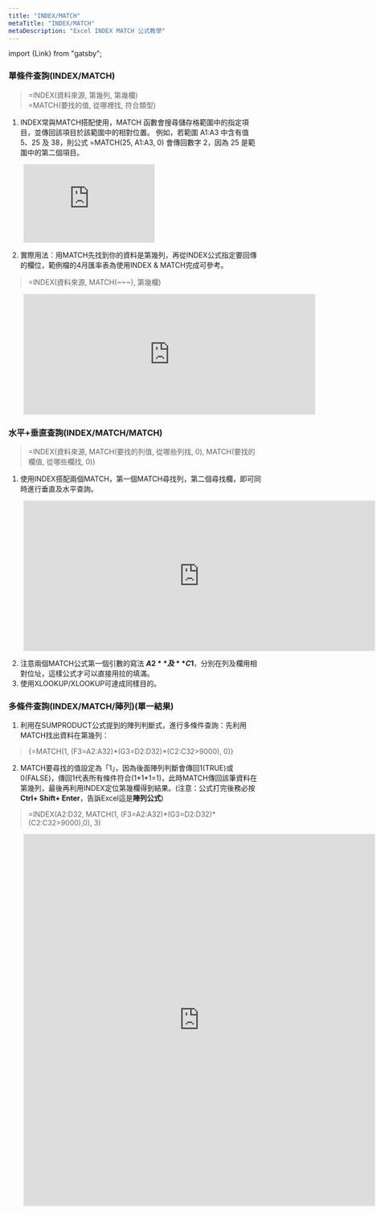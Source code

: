 ```yaml
---
title: "INDEX/MATCH"
metaTitle: "INDEX/MATCH"
metaDescription: "Excel INDEX MATCH 公式教學"
---
```


import {Link} from "gatsby";

### 單條件查詢(INDEX/MATCH)

> =INDEX(資料來源, 第幾列, 第幾欄)  
> =MATCH(要找的值, 從哪裡找, 符合類型)

1. INDEX常與MATCH搭配使用，MATCH 函數會搜尋儲存格範圍中的指定項目，並傳回該項目於該範圍中的相對位置。 例如，若範圍 A1:A3 中含有值 5、25 及 38，則公式 =MATCH(25, A1:A3, 0) 會傳回數字 2，因為 25 是範圍中的第二個項目。

<div style="margin-left:30px;">

<iframe width="261" height="156" frameborder="0" scrolling="no" src="https://onedrive.live.com/embed?resid=56FC2EC950646865%21118&authkey=%21APgHYfXy-vTH64Y&em=2&wdAllowInteractivity=False&AllowTyping=True&Item='4.1%20INDEX%20MATCH'!A1%3AD6&wdInConfigurator=True"></iframe>

</div>

2. 實際用法：用MATCH先找到你的資料是第幾列，再從INDEX公式指定要回傳的欄位，範例檔的4月匯率表為使用INDEX & MATCH完成可參考。
> =INDEX(資料來源, MATCH(~~~), 第幾欄)

<div style="margin-left:30px;">

<iframe width="581" height="240" frameborder="0" scrolling="no" src="https://onedrive.live.com/embed?resid=56FC2EC950646865%21118&authkey=%21APgHYfXy-vTH64Y&em=2&wdAllowInteractivity=False&AllowTyping=True&Item='4.1%20INDEX%20MATCH'!A9%3AI18&wdInConfigurator=True"></iframe>

</div>

### 水平+垂直查詢(INDEX/MATCH/MATCH)

> =INDEX(資料來源, MATCH(要找的列值, 從哪些列找, 0), MATCH(要找的欄值, 從哪些欄找, 0))

1. 使用INDEX搭配兩個MATCH，第一個MATCH尋找列，第二個尋找欄，即可同時進行垂直及水平查詢。

<div style="margin-left:30px;">
<iframe width="700" height="299" frameborder="0" scrolling="no" src="https://onedrive.live.com/embed?resid=56FC2EC950646865%21118&authkey=%21APgHYfXy-vTH64Y&em=2&wdAllowInteractivity=False&AllowTyping=True&Item='4.1.1%20INDEX%20MATCH%20MATCH'!A1%3AK12&wdDownloadButton=True&wdInConfigurator=True"></iframe>
</div>

2. 注意兩個MATCH公式第一個引數的寫法 **$A2** 及 **C$1**，分別在列及欄用相對位址，這樣公式才可以直接用拉的填滿。
3. 使用XLOOKUP/XLOOKUP可達成同樣目的。

### 多條件查詢(INDEX/MATCH/陣列)(單一結果)

1. 利用在SUMPRODUCT公式提到的陣列判斷式，進行多條件查詢：先利用MATCH找出資料在第幾列：

>  {=MATCH(1, (F3=A2:A32)\*(G3=D2:D32)\*(C2:C32>9000), 0)}

2. MATCH要尋找的值設定為「1」，因為後面陣列判斷會傳回1(TRUE)或0(FALSE)，傳回1代表所有條件符合(1\*1\*1=1)，此時MATCH傳回該筆資料在第幾列，最後再利用INDEX定位第幾欄得到結果。(注意：公式打完後務必按**Ctrl+ Shift+ Enter**，告訴Excel這是**陣列公式**)

> =INDEX(A2:D32, MATCH(1, (F3=A2:A32)\*(G3=D2:D32)\*(C2:C32>9000),0), 3)

<div style="margin-left:30px;">
<iframe width="700" height="740" frameborder="0" scrolling="no" src="https://onedrive.live.com/embed?resid=56FC2EC950646865%21118&authkey=%21APgHYfXy-vTH64Y&em=2&wdAllowInteractivity=False&AllowTyping=True&Item='4.2%20INDEX%20MATCH%20%E9%99%A3%E5%88%97'!A1%3AN33&wdDownloadButton=True&wdInConfigurator=True"></iframe>
</div>

